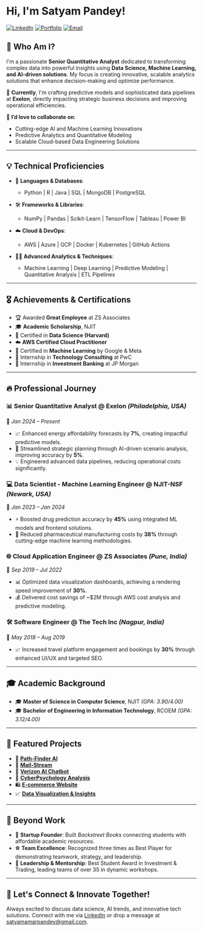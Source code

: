 # Hi, I'm Satyam Pandey!

[![LinkedIn](https://img.shields.io/badge/-LinkedIn-0077B5?style=flat-square\&logo=Linkedin\&logoColor=white)](https://www.linkedin.com/in/pandeysatyam)
[![Portfolio](https://img.shields.io/badge/Portfolio-Website-blue?style=flat-square\&logo=google-chrome)](https://www.pandeysatyam.com)
[![Email](https://img.shields.io/badge/Email-satyamamarpandey@gmail.com-red?style=flat-square\&logo=gmail\&logoColor=white)](mailto:satyamamarpandey@gmail.com)

## 🚀 Who Am I?

I'm a passionate **Senior Quantitative Analyst** dedicated to transforming complex data into powerful insights using **Data Science, Machine Learning, and AI-driven solutions**. My focus is creating innovative, scalable analytics solutions that enhance decision-making and optimize performance.

🌟 **Currently**, I'm crafting predictive models and sophisticated data pipelines at **Exelon**, directly impacting strategic business decisions and improving operational efficiencies.

🔭 **I’d love to collaborate on**:

* Cutting-edge AI and Machine Learning Innovations
* Predictive Analytics and Quantitative Modeling
* Scalable Cloud-based Data Engineering Solutions

---

## 💡 Technical Proficiencies

* 🚩 **Languages & Databases**:

  * Python | R | Java | SQL | MongoDB | PostgreSQL

* 🛠 **Frameworks & Libraries**:

  * NumPy | Pandas | Scikit-Learn | TensorFlow | Tableau | Power BI

* ☁️ **Cloud & DevOps**:

  * AWS | Azure | GCP | Docker | Kubernetes | GitHub Actions

* 🧑‍💻 **Advanced Analytics & Techniques**:

  * Machine Learning | Deep Learning | Predictive Modeling | Quantitative Analysis | ETL Pipelines

---

## 🎖️ Achievements & Certifications

* 🏆 Awarded **Great Employee** at ZS Associates
* 🎓 **Academic Scholarship**, NJIT
* 📜 Certified in **Data Science (Harvard)**
* ☁️ **AWS Certified Cloud Practitioner**
* 🤖 Certified in **Machine Learning** by Google & Meta
* 💼 Internship in **Technology Consulting** at PwC
* 🏦 Internship in **Investment Banking** at JP Morgan

---

## 🔥 Professional Journey

### 📊 **Senior Quantitative Analyst** @ Exelon *(Philadelphia, USA)*

📅 *Jan 2024 – Present*

* 📈 Enhanced energy affordability forecasts by **7%**, creating impactful predictive models.
* 🚀 Streamlined strategic planning through AI-driven scenario analysis, improving accuracy by **5%**.
* 💡 Engineered advanced data pipelines, reducing operational costs significantly.

### 💻 **Data Scientist - Machine Learning Engineer** @ NJIT-NSF *(Newark, USA)*

📅 *Jan 2023 – Jan 2024*

* ⚡ Boosted drug prediction accuracy by **45%** using integrated ML models and frontend solutions.
* 💊 Reduced pharmaceutical manufacturing costs by **38%** through cutting-edge machine learning methodologies.

### 🌐 **Cloud Application Engineer** @ ZS Associates *(Pune, India)*

📅 *Sep 2019 – Jul 2022*

* 📊 Optimized data visualization dashboards, achieving a rendering speed improvement of **30%**.
* 💰 Delivered cost savings of \~\$2M through AWS cost analysis and predictive modeling.

### 🛠️ **Software Engineer** @ The Tech Inc *(Nagpur, India)*

📅 *May 2018 – Aug 2019*

* 📈 Increased travel platform engagement and bookings by **30%** through enhanced UI/UX and targeted SEO.

---

## 🎓 Academic Background

* 🎓 **Master of Science in Computer Science**, NJIT *(GPA: 3.90/4.00)*
* 🎓 **Bachelor of Engineering in Information Technology**, RCOEM *(GPA: 3.12/4.00)*

---

## 🚀 Featured Projects

* 🤖 [**Path-Finder AI**](https://pathfinderai-1e061905d74e.herokuapp.com/signup)
* 📧 [**Mail-Stream**](https://mail-stream-b05f3ae2a613.herokuapp.com/)
* 📱 [**Verizon AI Chatbot**](https://docs.google.com/document/d/17omZy8PFuXFqBKNK7ive3taQlpIZFG5WgJRq4YjfqaE/edit?tab=t.0)
* 🧠 [**CyberPsychology Analysis**](https://github.com/satyamamarpandey/General/blob/main/Social%20Media%20Analysis%20and%20Cyberpsychology%20Report.pdf)
* 🛍️ [**E-commerce Website**](https://www.youtube.com/watch?v=I-QWSs5p2l4)
* 📈 [**Data Visualization & Insights**](https://colab.research.google.com/drive/1aE6zYUUe4yQGM6EEP82FBJlPXFjnT7P8)

---

## 🎯 Beyond Work

* 🚀 **Startup Founder**: Built *Backstreet Books* connecting students with affordable academic resources.
* ⚽ **Team Excellence**: Recognized three times as Best Player for demonstrating teamwork, strategy, and leadership.
* 🌟 **Leadership & Mentorship**: Best Student Award in Investment & Trading, leading teams of over 35 in dynamic workshops.

---

## 🌟 Let's Connect & Innovate Together!

Always excited to discuss data science, AI trends, and innovative tech solutions. Connect with me via [LinkedIn](https://www.linkedin.com/in/pandeysatyam) or drop a message at [satyamamarpandey@gmail.com](mailto:satyamamarpandey@gmail.com).
